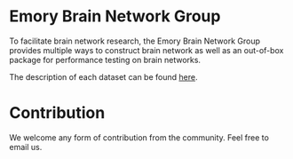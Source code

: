 # Emory Brain Network Group

To facilitate brain network research, the Emory Brain Network Group provides multiple ways to construct brain network as well as an out-of-box package for performance testing on brain networks. 

The description of each dataset can be found [here](/datasets).

# Contribution

We welcome any form of contribution from the community. Feel free to email us.
